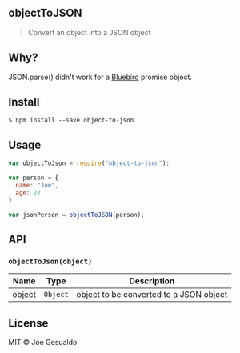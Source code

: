 ## objectToJSON
> Convert an object into a JSON object

## Why?
JSON.parse() didn't work for a [Bluebird](https://github.com/petkaantonov/bluebird) promise object.

## Install
```
$ npm install --save object-to-json
```
## Usage
```javascript
var objectToJson = require("object-to-json");

var person = {
  name: "Joe",
  age: 22
}

var jsonPerson = objectToJSON(person);
```
## API

### `objectToJson(object)`

| Name | Type | Description |
|------|------|-------------|
| object | `Object` | object to be converted to a JSON object 

## License
MIT © Joe Gesualdo 

